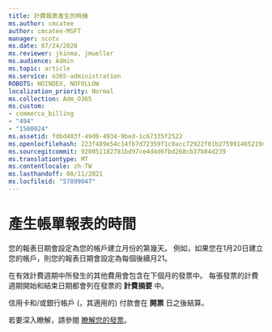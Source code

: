 ```yaml
---
title: 計費報表產生的時機
ms.author: cmcatee
author: cmcatee-MSFT
manager: scotv
ms.date: 07/24/2020
ms.reviewer: jkinma, jmueller
ms.audience: Admin
ms.topic: article
ms.service: o365-administration
ROBOTS: NOINDEX, NOFOLLOW
localization_priority: Normal
ms.collection: Adm_O365
ms.custom:
- commerce_billing
- "494"
- "1500024"
ms.assetid: fdbd403f-49d0-4934-9bed-1c67335f2522
ms.openlocfilehash: 223f489e54c14fb7d72359f1c0acc72922f01b275991465219d52f592267d4ed
ms.sourcegitcommit: 920051182781bd97ce4d4d6fbd268cb37b84d239
ms.translationtype: MT
ms.contentlocale: zh-TW
ms.lasthandoff: 08/11/2021
ms.locfileid: "57899047"
---
```

# <a name="when-is-the-billing-statement-generated"></a>產生帳單報表的時間

您的報表日期會設定為您的帳戶建立月份的第幾天。 例如，如果您在1月20日建立您的帳戶，則您的報表日期會設定為每個後續月21。

在有效計費週期中所發生的其他費用會包含在下個月的發票中。 每張發票的計費週期開始和結束日期都會列在發票的 **計費摘要** 中。

信用卡和/或銀行帳戶 (，其適用的) 付款會在 **開票** 日之後結算。
  
若要深入瞭解，請參閱 [瞭解您的發票](https://docs.microsoft.com/microsoft-365/commerce/billing-and-payments/understand-your-invoice2)。